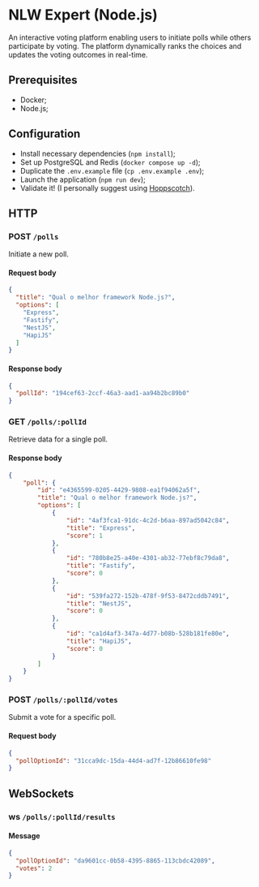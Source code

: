 # NLW Expert (Node.js)

An interactive voting platform enabling users to initiate polls while others participate by voting. The platform dynamically ranks the choices and updates the voting outcomes in real-time.

## Prerequisites

- Docker;
- Node.js;

## Configuration

- Install necessary dependencies (`npm install`);
- Set up PostgreSQL and Redis (`docker compose up -d`);
- Duplicate the `.env.example` file (`cp .env.example .env`);
- Launch the application (`npm run dev`);
- Validate it! (I personally suggest using [Hoppscotch](https://hoppscotch.io/)).

## HTTP

### POST `/polls`

Initiate a new poll.

#### Request body

```json
{
  "title": "Qual o melhor framework Node.js?",
  "options": [
    "Express",
    "Fastify",
    "NestJS",
    "HapiJS"
  ]
}
```

#### Response body

```json
{
  "pollId": "194cef63-2ccf-46a3-aad1-aa94b2bc89b0"
}
```

### GET `/polls/:pollId`

Retrieve data for a single poll.

#### Response body

```json
{
	"poll": {
		"id": "e4365599-0205-4429-9808-ea1f94062a5f",
		"title": "Qual o melhor framework Node.js?",
		"options": [
			{
				"id": "4af3fca1-91dc-4c2d-b6aa-897ad5042c84",
				"title": "Express",
				"score": 1
			},
			{
				"id": "780b8e25-a40e-4301-ab32-77ebf8c79da8",
				"title": "Fastify",
				"score": 0
			},
			{
				"id": "539fa272-152b-478f-9f53-8472cddb7491",
				"title": "NestJS",
				"score": 0
			},
			{
				"id": "ca1d4af3-347a-4d77-b08b-528b181fe80e",
				"title": "HapiJS",
				"score": 0
			}
		]
	}
}
```

### POST `/polls/:pollId/votes`

Submit a vote for a specific poll.

#### Request body

```json
{
  "pollOptionId": "31cca9dc-15da-44d4-ad7f-12b86610fe98"
}
```

## WebSockets

### ws `/polls/:pollId/results`

#### Message

```json
{
  "pollOptionId": "da9601cc-0b58-4395-8865-113cbdc42089",
  "votes": 2
}
```
